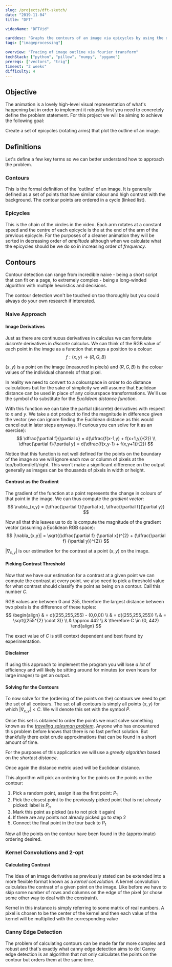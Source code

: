 ```yaml
---
slug: /projects/dft-sketch/
date: "2019-11-04"
title: "DFT"

videoName: "DFTVid"

carddesc: "Graphs the contours of an image via epicycles by using the discrete Fourier transform."
tags: ["imageprocessing"]

overview: "Tracing of image outline via fourier transform"
techStack: ["python", "pillow", "numpy", "pygame"]
prereqs: ["vectors", "trig"]
timeest: "2 weeks"
difficulty: 4
---
```


## Objective
The animation is a lovely high-level visual representation of what's happening but in order to implement it robustly first you need to concretely define the problem statement. For this project we will be aiming to achieve the following goal:

Create a set of epicycles (rotating arms) that plot the outline of an image.

## Definitions
Let's define a few key terms so we can better understand how to approach the problem.

### Contours
This is the formal definition of the 'outline' of an image. It is generally defined as a set of points that have similar colour and high contrast with the background. The contour points are ordered in a cycle (linked list).

### Epicycles
This is the chain of the circles in the video. Each arm rotates at a constant speed and the centre of each epicycle is the at the end of the arm of the previous epicycle. For the purposes of a cleaner animation they will be sorted in decreasing order of *amplitude* although when we calculate what the epicycles should be we do so in increasing order of *frequency*.

## Contours
Contour detection can range from incredible naive - being a short script that can fit on a page, to extremely complex - being a long-winded algorithm with multiple heuristics and decisions.

The contour detection won't be touched on too thoroughly but you could always do your own research if interested.

### Naive Approach
#### Image Derivatives
Just as there are continuous derivatives in calculus we can formulate *discrete* derivatives in *discrete* calculus. We can think of the RGB value of each point in the image as a function that maps a position to a colour:
$$
f: (x,y) \rightarrow (R,G,B)
$$

$(x,y)$ is a point on the image (measured in pixels) and $(R,G,B)$ is the colour values of the individual channels of that pixel.

In reality we need to convert to a colourspace in order to do distance calculations but for the sake of simplicity we will assume that Euclidean distance can be used in place of any colourspace transformations. We'll use the symbol $d$ to substitute for the *Euclidean distance function*.

With this function we can take the partial (discrete) derivatives with respect to $x$ and $y$. We take a dot product to find the magnitude in difference given the vector (we can ignore finding the Euclidean distance as this would cancel out in later steps anyways. If curious you can solve for it as an exercise):
$$
\dfrac{\partial f}{\partial x} = d(\dfrac{f(x-1,y) + f(x+1,y)}{2}) \\
\dfrac{\partial f}{\partial y} = d(\dfrac{f(x,y-1) + f(x,y+1)}{2})
$$

Notice that this function is not well defined for the points on the boundary of the image so we will ignore each row or column of pixels at the top/bottom/left/right. This won't make a significant difference on the output generally as images can be thousands of pixels in width or height.

#### Contrast as the Gradient
The gradient of the function at a point represents the change in colours of that point in the image. We can thus compute the *gradient vector*:
$$
\nabla_{x,y} = (\dfrac{\partial f}{\partial x}, \dfrac{\partial f}{\partial y})
$$

Now all that this leaves us to do is compute the magnitude of the gradient vector (assuming a Euclidean RGB space):
$$
|\nabla_{x,y}| = \sqrt{(\dfrac{\partial f} {\partial x})^{2} + (\dfrac{\partial f} {\partial y})^{2}}
$$

$|\nabla_{x,y}|$ is our estimation for the contrast at a point $(x,y)$ on the image.


#### Picking Contrast Threshold
Now that we have our estimation for a contrast at a given point we can compute the contrast at every point. we also need to pick a threshold value for what contrast should classify the point as being on a contour. Call this number $C$.

RGB values are between $0$ and $255$, therefore the largest distance between two pixels is the difference of these tuples:
$$
\begin{align}
& = d((255,255,255) - (0,0,0)) \\
& = d((255,255,255)) \\
& = \sqrt{(255^{2} \cdot 3)} \\
& \approx 442 \\
& \therefore C \in (0, 442)
\end{align}
$$

The exact value of $C$ is still context dependent and best found by experimentation.

#### Disclaimer
If using this approach to implement the program you will lose *a lot* of efficiency and will likely be sitting around for minutes (or even hours for large images) to get an output.


#### Solving for the Contours
To now solve for the (ordering of the points on the) contours we need to get the set of all contours. The set of all contours is simply all points $(x,y)$ for which $|\nabla_{x, y}| < C$. We will denote this set with the symbol $P$.

Once this set is obtained to order the points we must solve something known as the [*traveling salesman problem*](https://en.wikipedia.org/wiki/Travelling_salesman_problem). Anyone who has encountered this problem before knows that there is no fast perfect solution. But thankfully there exist crude approximations that can be found in a short amount of time.

For the purposes of this application we will use a *greedy algorithm* based on the *shortest distance*.

Once again the distance metric used will be Euclidean distance.

This algorithm will pick an ordering for the points on the points on the contour:
1. Pick a random point, assign it as the first point: $P_{1}$
2. Pick the closest point to the previously picked point that is not already picked: label is $P_{n}$
3. Mark this point as picked (as to not pick it again)
4. If there are any points not already picked go to step 2
5. Connect the final point in the tour back to $P_{1}$

Now all the points on the contour have been found in the (approximate) ordering desired.

### Kernel Convolutions and 2-opt
#### Calculating Contrast
The idea of an image derivative as previously stated can be extended into a more flexible format known as a *kernel convolution*. A kernel convolution calculates the contrast of a given point on the image. Like before we have to skip some number of rows and columns on the edge of the pixel (or chose some other way to deal with the constraint).

Kernel in this instance is simply referring to some matrix of real numbers. A pixel is chosen to be the center of the kernel and then each value of the kernel will be multiplied with the corresponding value 

### Canny Edge Detection
The problem of calculating contours can be made far far more complex and robust and that's exactly what canny edge detection aims to do! Canny edge detection is an algorithm that not only calculates the points on the contour but orders them at the same time.

